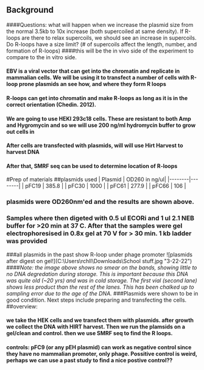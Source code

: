 ## Background 
####Questions: what will happen when we increase the plasmid size from the normal 3.5kb to 10x increase (both supercoiled at same density). If R-loops are there to relax supercoils, we should see an increase in supercoils. Do R-loops have a size limit? (# of supercoils affect the length, number, and formation of R-loops)
####this will be the in vivo side of the experiment to compare to the in vitro side. 
#### EBV is a viral vector that can get into the chromatin and replicate in mammalian cells. We will be using it to transfect a number of cells with R-loop prone plasmids an see how, and where they form R loops 
#### R-loops can get into chromatin and make R-loops as long as it is in the correct orientation (Chedin. 2012). 
#### We are going to use HEKI 293c18 cells. These are resistant to both Amp and Hygromycin and so we will use 200 ng/ml hydromycin buffer to grow out cells in 
#### After cells are transfected with plasmids, will will use Hirt Harvest to harvest DNA 
####  After that, SMRF seq can be used to determine location of R-loops 
#Prep of materials 
##plasmids used 
| Plasmid | OD260 in ng/ul| 
|--------|--------|
| pFC19 | 385.8 |
| pFC30 | 1000 | 
| pFC61 | 277.9 |
| pFC66 | 106 | 
### plasmids were OD260nm'ed and the results are shown above. 
### Samples where then digeted with 0.5 ul ECORi and 1 ul 2.1 NEB buffer for >20 min at 37 C. After that the samples were gel electrophoresised in 0.8x gel at 70 V for > 30 min. 1 kb ladder was provided 
###all plasmids in the past show R-loop under phage promoter
![plasmids after digest on gel!](C:\Users\rchll\Downloads\School stuff.jpg "3-22-22")
####*Note: the image above shows no smear on the bands, showing little to no DNA degredation during storage. This is important because this DNA was quite old (~20 yrs) and was in cold storage. The first vial (second lane) shows less product than the rest of the lanes. This has been chalked up to sampling error due to the age of the DNA.* 
###Plasmids were shown to be in good condition. Next steps include preparing and transfecting the cells. 
##overview: 
#### we take the HEK cells and we transfect them with plasmids. after growth we collect the DNA with HIRT harvest. Then we run the plamsids on a gel/clean and control. then we use SMRF seq to find the R loops. 
#### controls: pFC9 (or any pEH plasmid) can work as negative control since they have no mammalian promoter, only phage. Possitive control is weird, perhaps we can use a past study to find a nice postive control?? 
